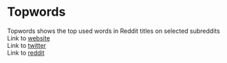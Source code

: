# Topwords
Topwords shows the top used words in Reddit titles on selected subreddits <br />
Link to [website](http://lighthouse-visuals.com/CanvasThings/topwords) <br />
Link to [twitter](https://twitter.com/PhilipFlyvholm) <br />
Link to [reddit](https://www.reddit.com/user/phil14052/)

